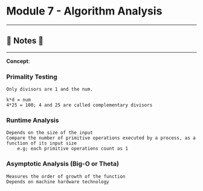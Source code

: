 #  Module 7 - Algorithm Analysis

----
## :notebook: Notes :notebook:
----

**Concept**: 

### Primality Testing
    Only divisors are 1 and the num.
    
    k*d = num
    4*25 = 100; 4 and 25 are called complementary divisors

### Runtime Analysis
    Depends on the size of the input
    Compare the number of primitive operations executed by a process, as a function of its input size
        e.g; each primitive operations count as 1

### Asymptotic Analysis (Big-O or Theta)
    Measures the order of growth of the function
    Depends on machine hardware technology
